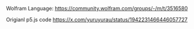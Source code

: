 Wolfram Language:
https://community.wolfram.com/groups/-/m/t/3516580

Origianl p5.js code
https://x.com/yuruyurau/status/1942231466446057727
